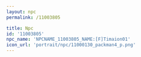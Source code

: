 ```yaml
---
layout: npc
permalink: /11003805

title: Npc
id: '11003805'
npc_name: 'NPCNAME_11003805_NAME:[F]Timaion01'
icon_url: 'portrait/npc/11000130_packman4_p.png'
---
```

